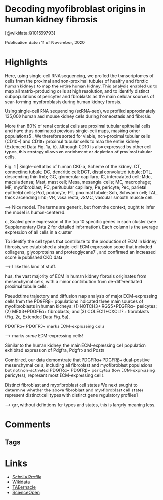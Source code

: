 
Decoding myofibroblast origins in human kidney fibrosis
=======================================================
  
  [@wikidata:Q101569793]  
  
Publication date : 11 of November, 2020  

# Highlights

 Here, using single-cell RNA sequencing, we profled the transcriptomes
of cells from the proximal and non-proximal tubules of healthy and fbrotic human
kidneys to map the entire human kidney. This analysis enabled us to map all
matrix-producing cells at high resolution, and to identify distinct subpopulations of
pericytes and fbroblasts as the main cellular sources of scar-forming myofbroblasts
during human kidney fbrosis. 

Using single-cell RNA sequencing (scRNA-seq), we
profiled approximately 135,000 human and mouse kidney cells during
homeostasis and fibrosis.


More than 80% of renal cortical cells are proximal tubular epithelial cells and have thus
dominated previous single-cell maps, masking other populations5
.
We therefore sorted for viable, non-proximal tubular cells (CD10−)
and CD10+ proximal tubular cells to map the entire kidney (Extended
Data Fig. 1a, b). Although CD10 is also expressed by other cell types, this
strategy allows an enrichment or depletion of proximal tubular cells. 

Fig. 1 | Single-cell atlas of human CKD.a, Scheme of the kidney. CT, connecting
tubule; DC, dendritic cell; DCT, distal convoluted tubule; DTL, descending thin
limb; GC, glomerular capillary; IC, intercalated cell; Mdc, macula densa; Mast, mast
cell; Mesa, mesangial cells; MC, macrophage; MF, myofibroblast; PC, peritubular
capillary; Pe, pericyte; Pec, parietal epithelial cells; Pod, podocyte; PT, proximal
tubule; Sch, Schwann cell; TAL, thick ascending limb; VR, vasa recta; vSMC,
vascular smooth muscle cell.

--> Nice model. The terms are generic, but from the context, ought to infer the model is human-centered.

c, Scaled gene expression of the top 10 specific genes in each cluster (see
Supplementary Data 2 for detailed information). Each column is the average
expression of all cells in a cluster


To identify the cell types that contribute to the production of ECM in
kidney fibrosis, we established a single-cell ECM expression score that
included collagens, glycoproteins and proteoglycans7
, and confirmed an increased score in published CKD data

--> I like this kind of stuff. 

hus, the vast majority of ECM in human kidney fibrosis originates from mesenchymal cells, with a minor contribution from
de-differentiated proximal tubule cells.

Pseudotime trajectory and diffusion map analysis of major
ECM-expressing cells from the PDGFRβ+
 populations indicated three main sources of myofibroblasts in human kidneys: (1) NOTCH3+
RGS5+PDGFRα− pericytes; (2) MEG3+PDGFRα+ fibroblasts; and
(3) COLEC11+CXCL12+ fibroblasts (Fig. 2c, Extended Data Fig. 5a). 


PDGFRα+ PDGFRβ+  marks ECM-expressing cells

--> marks _some_ ECM-expressing cells!

Similar to the human kidney, the main ECM-expressing cell population exhibited expression of Pdgfra, Pdgfrb and Postn 

Combined, our data demonstrate that PDGFRα+
PDGFRβ+
dual-positive mesenchymal cells, including all fibroblast and myofibroblast populations but not non-activated PDGFRα−
PDGFRβ+
 pericytes
(low ECM-expressing pericytes), represent most ECM-expressing cells.



Distinct fibroblast and myofibroblast cell states
We next sought to determine whether the above fibroblast and
myofibroblast cell states represent distinct cell types with distinct
gene regulatory profiles1

--> grr, without defintions for types and states, this is largely meaning less.
# Comments

## Tags

# Links
  
 * [Scholia Profile](https://scholia.toolforge.org/work/Q101569793)  
 * [Wikidata](https://www.wikidata.org/wiki/Q101569793)  
 * [TABernacle](https://tabernacle.toolforge.org/?#/tab/manual/Q101569793/P921%3BP4510)  
 * [ScienceOpen](https://www.scienceopen.com/search#('v'~3_'id'~''_'isExactMatch'~true_'context'~null_'kind'~77_'order'~0_'orderLowestFirst'~false_'query'~'Decoding%20myofibroblast%20origins%20in%20human%20kidney%20fibrosis'_'filters'~!*_'hideOthers'~false))  
